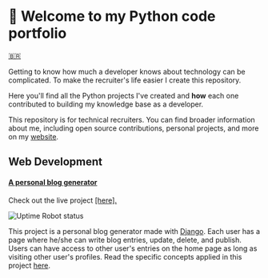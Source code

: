 # :wave: Welcome to my Python code portfolio

[:brazil:](https://github.com/Perkles/python-code-portfolio/tree/master/pt-br)

Getting to know how much a developer knows about technology can be complicated. To make the recruiter's life easier I create this repository.

Here you'll find all the Python projects I've created and **how** each one contributed to building my knowledge base as a developer.

This repository is for technical recruiters. You can find broader information about me, including open source contributions, personal projects, and more on my [website](https://perkles.github.io/).

## Web Development

#### [A personal blog generator](https://github.com/Perkles/a-django-blog)

Check out the live project [[here].](https://perkles-a-django-blog.herokuapp.com/)

![Uptime Robot status](https://img.shields.io/uptimerobot/status/m786663698-9e29e43655a028838e2c667f)

This project is a personal blog generator made with [Django](https://www.djangoproject.com/). Each user has a page where he/she can write blog entries, update, delete, and publish. Users can have access to other user's entries on the home page as long as visiting other user's profiles. Read the specific concepts applied in this project [here](https://github.com/Perkles/a-django-blog).
